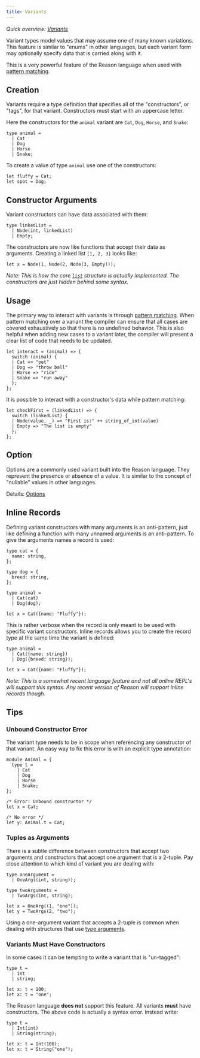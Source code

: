 ```yaml
---
title: Variants
---
```


_Quick overview: [Variants](overview.md#variants)_

Variant types model values that may assume one of many known variations. This
feature is similar to "enums" in other languages, but each variant form may
optionally specify data that is carried along with it.

This is a very powerful feature of the Reason language when used with
[pattern matching](pattern-matching.md).

## Creation

Variants require a type definition that specifies all of the "constructors",
or "tags", for that variant. Constructors must start with an uppercase letter.

Here the constructors for the `animal` variant are `Cat`, `Dog`, `Horse`,
and `Snake`:

```reason
type animal =
  | Cat
  | Dog
  | Horse
  | Snake;
```

To create a value of type `animal` use one of the constructors:

```reason
let fluffy = Cat;
let spot = Dog;
```

## Constructor Arguments

Variant constructors can have data associated with them:

```reason
type linkedList =
  | Node(int, linkedList)
  | Empty;
```

The constructors are now like functions that accept their data as arguments.
Creating a linked list `[1, 2, 3]` looks like:

```reason
let x = Node(1, Node(2, Node(3, Empty)));
```

_Note: This is how the core [`list`](basic-structures.md#list) structure is
actually implemented. The constructors are just hidden behind some syntax._

## Usage

The primary way to interact with variants is through
[pattern matching](pattern-matching.md). When pattern matching over a variant
the compiler can ensure that all cases are covered exhaustively so that there
is no undefined behavior. This is also helpful when adding new cases to a
variant later, the compiler will present a clear list of code that needs
to be updated.

```reason
let interact = (animal) => {
  switch (animal) {
  | Cat => "pet"
  | Dog => "throw ball"
  | Horse => "ride"
  | Snake => "run away"
  };
};
```

It is possible to interact with a constructor's data while pattern matching:

```reason
let checkFirst = (linkedList) => {
  switch (linkedList) {
  | Node(value, _) => "First is:" ++ string_of_int(value)
  | Empty => "The list is empty"
  };
};
```

## Option

Options are a commonly used variant built into the Reason language. They
represent the presence or absence of a value. It is similar to the concept of
"nullable" values in other languages.

Details: [Options](option.md)

## Inline Records

Defining variant constructors with many arguments is an anti-pattern, just like
defining a function with many unnamed arguments is an anti-pattern. To give
the arguments names a record is used:

```reason
type cat = {
  name: string,
};

type dog = {
  breed: string,
};

type animal =
  | Cat(cat)
  | Dog(dog);

let x = Cat({name: "Fluffy"});
```

This is rather verbose when the record is only meant to be used with specific
variant constructors. Inline records allows you to create the record type at
the same time the variant is defined:

```reason
type animal =
  | Cat({name: string})
  | Dog({breed: string});

let x = Cat({name: "Fluffy"});
```

_Note: This is a somewhat recent language feature and not all online REPL's
will support this syntax. Any recent version of Reason will support inline
records though._

## Tips

### Unbound Constructor Error

The variant type needs to be in scope when referencing any constructor of that
variant. An easy way to fix this error is with an explicit type annotation:

```reason
module Animal = {
  type t =
    | Cat
    | Dog
    | Horse
    | Snake;
};

/* Error: Unbound constructor */
let x = Cat;

/* No error */
let y: Animal.t = Cat;
```

### Tuples as Arguments

There is a subtle difference between constructors that accept two arguments and
constructors that accept one argument that is a 2-tuple. Pay close attention
to which kind of variant you are dealing with:

```reason
type oneArgument =
  | OneArg((int, string));

type twoArguments =
  | TwoArgs(int, string);

let x = OneArg((1, "one"));
let y = TwoArgs(2, "two");
```

Using a one-argument variant that accepts a 2-tuple is common when dealing with
structures that use [type arguments](type.md#type-arguments).

### Variants Must Have Constructors

In some cases it can be tempting to write a variant that is "un-tagged":

```reason
type t =
  | int
  | string;

let x: t = 100;
let x: t = "one";
```

The Reason language **does not** support this feature. All variants **must**
have constructors. The above code is actually a syntax error. Instead write:

```reason
type t =
  | Int(int)
  | String(string);

let x: t = Int(100);
let x: t = String("one");
```
